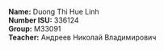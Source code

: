 **Name:** Duong Thi Hue Linh  
**Number ISU:** 336124  
**Group:** M33091  
**Teacher:** Андреев Николай Владимирович  